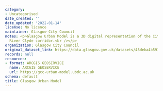 ```yaml
---
category:
- Uncategorised
date_created: ''
date_updated: '2022-01-14'
license: No licence
maintainer: Glasgow City Council
notes: <p>Glasgow Urban Model is a 3D digital representation of the City Centre and
  River Clyde corridor.<br /></p>
organization: Glasgow City Council
original_dataset_link: https://data.glasgow.gov.uk/datasets/43deba4b591743528f7ce9c6ff7c9746
records: null
resources:
- format: ARCGIS GEOSERVICE
  name: ARCGIS GEOSERVICE
  url: https://gcc-urban-model.ubdc.ac.uk
schema: default
title: Glasgow Urban Model
---
```

